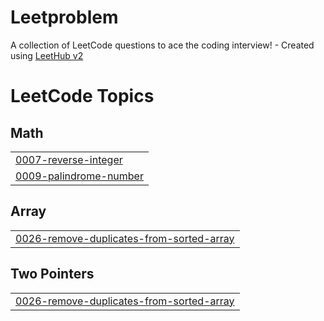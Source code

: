 # Leetproblem
A collection of LeetCode questions to ace the coding interview! - Created using [LeetHub v2](https://github.com/arunbhardwaj/LeetHub-2.0)

<!---LeetCode Topics Start-->
# LeetCode Topics
## Math
|  |
| ------- |
| [0007-reverse-integer](https://github.com/kabhi2004/Leetproblem/tree/master/0007-reverse-integer) |
| [0009-palindrome-number](https://github.com/kabhi2004/Leetproblem/tree/master/0009-palindrome-number) |
## Array
|  |
| ------- |
| [0026-remove-duplicates-from-sorted-array](https://github.com/kabhi2004/Leetproblem/tree/master/0026-remove-duplicates-from-sorted-array) |
## Two Pointers
|  |
| ------- |
| [0026-remove-duplicates-from-sorted-array](https://github.com/kabhi2004/Leetproblem/tree/master/0026-remove-duplicates-from-sorted-array) |
<!---LeetCode Topics End-->